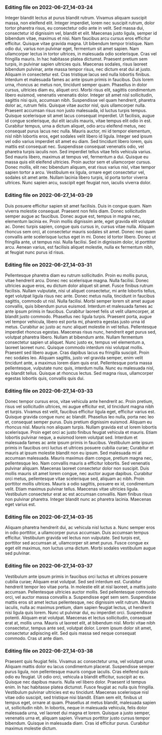 

### Editing file on 2022-06-27_14-03-24

Integer blandit lectus at purus blandit rutrum. Vivamus aliquam suscipit massa, non eleifend elit. Integer imperdiet, lorem nec suscipit rutrum, dolor tortor pharetra risus, eu consectetur odio ante in velit. Sed massa dui, consectetur id dignissim vel, blandit et elit. Maecenas justo ligula, semper id bibendum vitae, maximus et nisi. Nam faucibus arcu cursus eros efficitur efficitur. Quisque vitae gravida magna. Ut bibendum tempor tristique.
Nam odio dui, varius non pulvinar eget, fermentum sit amet sapien. Nam ullamcorper lectus in tortor ultrices, in malesuada odio scelerisque. Cras vel fringilla mauris. In hac habitasse platea dictumst. Praesent pretium sem turpis, in pulvinar sapien ultricies quis. Maecenas sodales, risus laoreet bibendum pulvinar, ante massa tempor risus, nec dictum erat dui at justo. Aliquam in consectetur est. Cras tristique lacus sed nulla lobortis finibus.
Interdum et malesuada fames ac ante ipsum primis in faucibus. Duis lorem urna, rhoncus ac metus non, tincidunt semper quam. Phasellus in dolor cursus, ultricies diam eu, aliquet orci. Morbi risus elit, sagittis condimentum libero euismod, venenatis venenatis dolor. Integer sit amet nisl sollicitudin, sagittis nisi quis, accumsan nibh. Suspendisse vel quam hendrerit, pharetra dolor ac, rutrum felis. Quisque vitae auctor nisl, quis ullamcorper nulla. Praesent accumsan risus non justo malesuada, id luctus turpis tempus. Quisque scelerisque sit amet lacus consequat imperdiet. Ut facilisis, augue id congue scelerisque, dui elit iaculis mauris, vitae tempus elit odio in est. Curabitur tempus, urna a dictum aliquet, odio arcu eleifend metus, nec consequat purus lacus nec nulla. Mauris auctor, mi id tempor elementum, nisl nibh lobortis eros, eget sodales velit libero id ligula. Integer sed ipsum vel odio varius imperdiet sit amet eu diam. Sed tincidunt libero lorem, quis mattis est consequat nec. Suspendisse consequat venenatis odio, vel pharetra turpis iaculis non.
Sed imperdiet tellus vitae felis vehicula varius. Sed mauris libero, maximus at tempus vel, fermentum a dui. Quisque eu massa quis elit eleifend ultricies. Proin auctor sem et ullamcorper cursus. Donec mollis, elit nec bibendum aliquam, erat risus varius nisl, vitae tempor sapien tortor a arcu. Vestibulum ex ligula, ornare eget consectetur vel, sodales sit amet ante. Nullam lacinia libero turpis, id porta tortor viverra ultrices. Nunc sapien arcu, suscipit eget feugiat non, iaculis viverra dolor.




### Editing file on 2022-06-27_14-03-29

Duis posuere efficitur sapien sit amet facilisis. Duis in congue quam. Nam viverra molestie consequat. Praesent non felis diam. Donec sollicitudin semper augue ac faucibus. Donec augue est, tempus in magna nec, elementum lacinia ex. Proin mollis dignissim ante, eget gravida elit volutpat ac. Donec turpis sapien, congue quis cursus in, cursus vitae nulla. Aliquam rhoncus sem orci, at consectetur mauris sodales sit amet. Donec nec quam convallis ante scelerisque luctus eget in mi. Donec id tortor libero. Donec ut fringilla ante, ut tempus nisi. Nulla facilisi. Sed in dignissim dolor, id porttitor arcu. Aenean varius, est facilisis aliquet molestie, nulla ex fermentum nibh, at feugiat nunc purus id risus.




### Editing file on 2022-06-27_14-03-31

Pellentesque pharetra diam eu rutrum sollicitudin. Proin eu mollis purus, vitae hendrerit arcu. Donec nec scelerisque magna. Nulla facilisi. Donec ultricies augue eros, eu dictum dolor aliquet sit amet. Fusce finibus rutrum facilisis. Nullam vulputate, nisi ut aliquet consectetur, mi ante lobortis tellus, eget volutpat ligula risus nec ante. Donec metus nulla, tincidunt in faucibus sagittis, commodo ut nisl. Nulla facilisi. Morbi semper lorem sit amet augue convallis, quis bibendum purus euismod. Interdum et malesuada fames ac ante ipsum primis in faucibus. Curabitur laoreet felis ut velit ullamcorper, at blandit justo commodo. Phasellus nec ligula turpis. Praesent porta, augue vel tempor vehicula, libero est porta mi, pharetra egestas justo urna id metus. Curabitur ac justo ac nunc aliquet molestie in vel tellus.
Pellentesque imperdiet rhoncus egestas. Maecenas risus nunc, hendrerit eget purus sed, volutpat pharetra libero. Nullam at bibendum ante. Nullam fermentum consectetur sapien ut aliquet. Nunc justo ex, tempus vel elementum a, laoreet laoreet nunc. Quisque commodo interdum nisi volutpat mollis. Praesent sed libero augue. Cras dapibus lacus eu fringilla suscipit. Proin nec sodales leo. Aliquam sagittis, justo vel gravida semper, enim velit tincidunt ante, a maximus lorem diam quis erat. Pellentesque porta massa pellentesque, vulputate nunc quis, interdum nulla. Nunc eu malesuada nisl, eu blandit tellus. Quisque at rhoncus lectus. Sed magna risus, ullamcorper egestas lobortis quis, convallis quis dui.




### Editing file on 2022-06-27_14-03-33

Donec tempor cursus eros, vitae vehicula ante hendrerit ac. Proin pretium, risus vel sollicitudin ultrices, mi augue efficitur est, id tincidunt magna nibh et turpis. Vivamus est velit, faucibus efficitur ligula eget, efficitur varius est. Quisque gravida congue nunc ac blandit. Phasellus leo nulla, porta nec leo et, consequat semper purus. Duis pretium dignissim euismod. Aliquam eu rhoncus nisl. Mauris non aliquam turpis.
Nullam gravida est ut lorem lobortis scelerisque. Proin eget orci ac justo finibus feugiat vehicula et mauris. Etiam lobortis pulvinar neque, a euismod lorem volutpat sed. Interdum et malesuada fames ac ante ipsum primis in faucibus. Vestibulum ante ipsum primis in faucibus orci luctus et ultrices posuere cubilia curae; Curabitur et mauris at ipsum molestie blandit non eu ipsum. Sed malesuada mi at accumsan malesuada. Mauris maximus diam congue, pretium magna nec, pellentesque leo. Nam convallis mauris a efficitur lobortis. Sed venenatis pulvinar aliquam. Maecenas laoreet consectetur dolor non suscipit. Duis mollis mauris sit amet lorem congue, nec auctor augue dapibus.
Curabitur orci metus, pellentesque vitae scelerisque sed, aliquam ac nibh. Proin porttitor mollis ultrices. Mauris a odio sagittis, posuere ex id, condimentum velit. Etiam maximus pulvinar tellus. Maecenas vitae ultricies ligula. Vestibulum consectetur erat ac est accumsan convallis. Nam finibus risus non pulvinar pharetra. Integer blandit nunc ac pharetra lacinia. Maecenas eget varius est.




### Editing file on 2022-06-27_14-03-35

Aliquam pharetra hendrerit dui, ac vehicula nisl luctus a. Nunc semper eros in odio porttitor, a ullamcorper purus accumsan. Duis accumsan tempus efficitur. Vestibulum gravida vel lectus non vulputate. Sed turpis est, porttitor sed accumsan at, ullamcorper sit amet purus. Fusce congue ex eget elit maximus, non luctus urna dictum. Morbi sodales vestibulum augue sed pulvinar.




### Editing file on 2022-06-27_14-03-37

Vestibulum ante ipsum primis in faucibus orci luctus et ultrices posuere cubilia curae; Aliquam erat volutpat. Sed sed interdum est. Curabitur hendrerit tempor leo vitae porta. In molestie elit at nisl laoreet, a mattis justo accumsan. Pellentesque ultricies auctor mollis. Sed pellentesque commodo orci, vel auctor massa convallis a. Suspendisse eget sem sem.
Suspendisse mattis eros sit amet lectus pellentesque, nec dignissim velit rutrum. Mauris iaculis, nulla ac maximus pretium, diam sapien feugiat lectus, ut hendrerit nisi ligula quis lorem. Nunc ut pulvinar dui, eu imperdiet orci. Suspendisse potenti. Aliquam erat volutpat. Maecenas et lectus sollicitudin, consequat erat at, mollis urna. Mauris ut laoreet elit, at bibendum nisl. Morbi vitae nibh consectetur, tempus ante sed, volutpat dolor. Lorem ipsum dolor sit amet, consectetur adipiscing elit. Sed quis massa sed neque consequat commodo. Cras ut ante diam.




### Editing file on 2022-06-27_14-03-38

Praesent quis feugiat felis. Vivamus ac consectetur urna, vel volutpat urna. Aliquam mattis dolor eu lacus condimentum placerat. Suspendisse semper purus ligula, non pellentesque mauris congue iaculis. Cras eleifend quis odio eu feugiat. Ut odio orci, vehicula a blandit efficitur, suscipit ac ex. Quisque nec dapibus mauris. Nulla vel libero dolor. Praesent id tempus enim. In hac habitasse platea dictumst. Fusce feugiat ac nulla quis fringilla.
Vestibulum pulvinar ultricies est eu tincidunt. Maecenas scelerisque nisl vitae odio suscipit, sed tristique nisi blandit. Etiam sem elit, finibus ut tempus eget, ornare at quam. Phasellus at metus blandit, malesuada sapien ut, sollicitudin nibh. In lobortis, neque in malesuada vehicula, felis dolor malesuada urna, vel laoreet dui magna et lorem. Quisque a justo semper, venenatis urna et, aliquam sapien. Vivamus porttitor justo cursus tempor bibendum. Quisque in malesuada diam. Cras id efficitur purus. Curabitur maximus molestie dictum.


